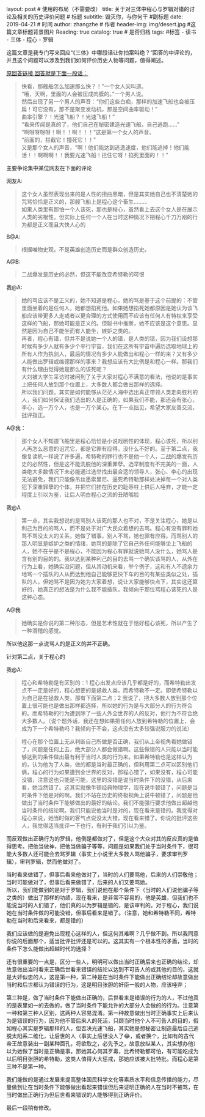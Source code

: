 layout:     post                    # 使用的布局（不需要改）
title:      关于对三体中程心与罗辑对错的讨论及相关的历史评价问题                # 标题 
subtitle:   毁灭你，与你何干﻿ #副标题
date:       2019-04-21              # 时间
author:     zhangzhe                      # 作者
header-img: img/desert.jpg    #这篇文章标题背景图片
Reading: true
catalog: true                       # 是否归档
tags:                               #标签
    - 读书
    - 三体
    - 程心
    - 罗辑
      








这篇文章是我专门写来回应“《三体》中哪段话让你拍案叫绝？”回答的中评论的，并且这个问题可以涉及到我们如何评价历史人物等问题，值得阐述。

[原回答链接,回答就是下面一段话：](https://www.zhihu.com/question/314040631/answer/643314561)

>快看，那艘船怎么加速那么快？！”一个女人尖叫道。  
“哦，天啊，里面的人会被压成肉膜的。”一个男人说。  
然后出现了另一个男人的声音：“你们这些白痴，那样的加速飞船也会被压扁！可它没有，那不是聚变发动机，那是空间曲率驱动！”  
曲率引擎？！光速飞船？！光速飞船！”  
“看来传闻是真的了，他们自己在秘密建造光速飞船，自己逃跑……”  
“啊呀呀呀呀！啊！！啊！！！”这是第一个女人的声音。  
“前面的，拦截它！撞死它！！”  
又是那个女人的声音，“啊！他们能达到逃逸速度，他们能逃掉！他们能活！！啊啊啊！！我要光速飞船！拦住它呀！掐死里面的！！”  

主要争论集中某位网友在下面的评论

网友A:
>这个女人虽然表现出来的是人性的扭曲黑暗，但是其实她自己也不清楚她的咒骂恰恰是正义的，那艘飞船上是程心这个畜生………  
如果人类里有那怕一个人该死，那也是程心，虽然看上去这个女人是在展示人类的劣根性，但实际上任何一个人在当时这种情况下把程心千刀万剐的行为都是正义而且大快人心的

B@A:
> 根据唯物史观，不是英雄创造历史而是群众创造历史。

A@B:
> 二战爆发是历史的必然，但这不能改变希特勒的可恨

我@A:
> 她的骂应该不是正义的，她不知道是程心，她的骂是基于这个前提的：不管里面坐着的是任何人，她都想掐死他。如果她想掐死她都原因是她认为该飞船应该带更多人走或者以更合理的方式使用而不应该有任何人有特权来享受这样的飞船，那她可能是正义的。但聪书中推断，她不应该是这个意思。显然是因为自己不能坐而有人能坐，嫉妒之类的。  
再者，程心有错，但并不是说她一个人的错，是人类的错，因为我们设想那时候有多少人就有多少个平行宇宙，我们在这所有宇宙中遍历选取地球上的所有人作为执剑人，最后的情况有多少人能做出和程心一样的来？又有多少人能做出罗辑或维德那样的事来？我想应该有大比例是和程心一样。那我们有什么理由觉得她是那么的该死呢？  
大刘被大学生采访时被问到了关于大家对程心不满意的看法，他说的是事实上把任何人放到那个位置上，大多数人都会做出那样的选择。  
所以我们问题，其实是如何能够从茫茫人海中选出真正带领人类走向胜利的人，我们如何保证我们选出的人是正确的，如果我们不能，那还会有张心，李心，选一万个人，也是一万个某心。在下一点拙见，希望大家友善交流，批评指正。

A@我：
> 那个女人不知道飞船里是程心恰恰是小说戏剧性的体现，程心该死，所以别人再怎么恶意的诅咒它，都是它罪有应得，没什么不好的。至于第二点，我像复读机一样说了许多遍，希特勒的罪行也不是他一个人，二战的爆发有历史的必然性，但是这不能洗脱他的深重罪孽。选举制度有不完美的一面，人类绝大多数情况下未必能通过选举找出最合适的领导人，张心、李心的出现无法避免，我们只能像吊丝墨索里尼、逼死希特勒那样处决掉每一个对人类犯下深重罪孽的个体，并把它们挂在历史的耻辱柱上供后人唾弃，才能一定程度上引以为鉴，让后人明白程心之流的丑陋嘴脸

我@A
>第一点，其实我想说的是骂别人该死的那人也不对，不是关注程心，她是以利己为目的的骂人，而不是处于对广大民众着想的去骂。程心有没有罪和她骂不骂没太大的关系，她做了错事，别人不骂，她也罪有应得。而骂别人的那人明显是嫉妒之类的情绪，她骂的是除了它自己外任何能够坐上飞船的人，她不在乎是不是程心，不能因为程心有罪就说她骂人没什么，她骂人是含有别的目的的。我以达到某种利己的目的去骂一个确实该骂的人，从外在行为上看，她确实没问题，但从其动机来看，举个例子，这和有人不遗余力地骂一个插队的人从而达到他自己能够更快下车的目的有某些类似之处，插队的人，但她骂不是因为她为大家着想，说让大家能够快点下，其实这还算好的，她真正的想法是为什么我不能插队，我倾向于那位骂程心该死的人是这种心态。

A@我
>她确实是你说的第二种形态，但是艺术性就在于恰好程心该死，所以产生了一种滑稽的感觉。

所以他这那一点说骂人的是正义的并不正确。

针对第二点，关于程心的


我@A:  
> 程心和希特勒是有区别的：1 程心出发点应该几乎都是好的，而希特勒出发点不一定是好的，程心想要的是拯救人类，而希特勒不一定。即使希特勒以为自己是在拯救人类，那有下面第二点；2 我说了，把大多数人放到那个位置上很可能也是做出那样都选择，所以她的行为是与大部分人的行为符合的。而希特勒的行为遭到除了一些人外全世界的人的反对，他行为不符合绝大多数人。（说个题外话，我还在想如果把任何人放到希特勒的位置上，会成为下一个希特勒吗？我倾向于不会，这点没有太多较强说服力的说法）  

> 程心在那个位置上无从判断自己所做是否正确，我们从上帝视角看她做错了，问题是任何上去，绝大部分人都会做错啊。这些做错的人只能以当时能够达到的条件做出最有利于当时人类的行为来。如果希特勒也是这样认为的，认为他为了人类，做的都是当时最正确的，但利用第二点可以区别他们俩，程心的行为如果遭到全世界的反对，那程心错了，如果没有，程心可能没错，注意这也只能是可能，这里的没错是说当时条件下的没错，从后来看，她当然错了。这其实就像牛顿经典物理学，现在说牛顿错了，问题是当时条件下他是对的啊。我们不站在历史的终极视角上说牛顿错了，问题是他做出了当时条件下能够做出的最好的结论。我们不能强行要求他做出超越他当时条件的结论啊。我们只能说他当时是对的，现在看来是错的。我觉得对程心来说，她当时做的客气点说没太大错，现在看来错了。你说的批评这些人，我觉得适当批评一下也行，有利于我们引以为鉴。  
>
而反观做出正确行为的罗辑，他倒是都做对了，但是这个大众对其的反应真的是值得思考。把他当做神，把他当做骗子等等，问题是如果我们处于当时条件下，很可能大多数人还可能会去骂罗辑（事实上小说里大多数人骂他骗子，要求审判罗辑），审判罗辑，然而他做对了。  
>
当时看来做错了，但事后看来他做对了，当时的人们要骂他，后来的人们崇敬他；当时可能做对了，但事后看来做错了，后来的人们又要骂她。  
所以，我们能做到的是对于罗辑，我们说他在那个条件下（当时的人们说他骗子等之类的）做出了那样的功绩，现在看来，是非常不容易的，他是英雄，但我们也不能说当时的人们错了，他们真的以为罗辑是错的，是该审判的。对于程心，我们说她在当时条件做的可能没错，但事后看来是错了。（注意，她和希特勒不同，希特勒在当时和后来看来，都是错的）  
>
我们应该做的是避免出现程心这样的人，但这何其难啊？几乎做不到。所以我同意你说的后面那个，适当批评批评还是可以的。这其实有一个根本性的矛盾，当时的条件下怎么能做出超越时代的选择？
>
还有很重要的一点是，区分一些人，明明可以做出当时正确后来也正确的结论，却故意做出当时看来正确后世看来错误的结论以达到不可告人的或其他的目的，这就是大奸似忠的人，这是第一种，第二种是在当时条件下能做出正确结论却故意做出当时和后世都认为错误的行为，这是明目张胆的奸臣一般的人物，应该唾弃；
>
第三种是，做了当时条件下能做出正确的，后世看来是错误的行为的人，不过他真的是表里如一的去做的，做了当时条件下能允许的大部分人会做的的行为。注意第一种和第三种人区别，这两种人容易混淆。第一种故意做出当时正确事实上后来认为是错误的行为，因为他不管后来人的死活，只顾当时他个人不可告人的目的，假如程心其实是罗辑那样的人，但否决光速飞船，其实她是想秘密让制造最后自己逃脱太阳系二维化，让后世的人（事实上后世没人了😂，或者换个，比如有的古代帝王故意装出一副某种面孔，将欲取之，必先予之，故意放纵某人，其实想办他）以为她做了当时是正确是事，那她其心何其歹毒，比希特勒都可怕，有可能吃成为以后明目张胆的希特勒，这类人值得大大惩戒，那她应该被大批特批。而程心是第三种不是第一种。
>
我们能做的是通过发展来提高整体国民科学文化等素质水平和信息传播的能力，尽量做到让在当时条件下能够做出看起来错误但后来证明正确的人在当时不被骂，在当时做出正确行为但后世看来错误的人能够得到正确评价。

最后一段稍有修改。



